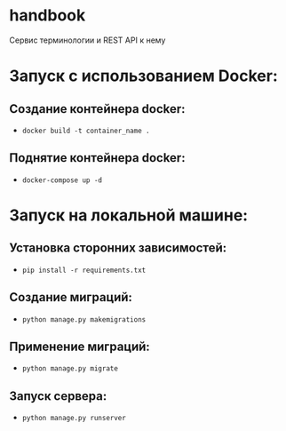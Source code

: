 # handbook

Сервис терминологии и REST API к нему

# Запуск с использованием Docker:

## Создание контейнера docker:

* ```docker build -t container_name .```

## Поднятие контейнера docker:

* ```docker-compose up -d```

# Запуск на локальной машине:

## Установка сторонних зависимостей:

* ```pip install -r requirements.txt```

## Создание миграций:

* ```python manage.py makemigrations```

## Применение миграций:

* ```python manage.py migrate```

## Запуск сервера:

* ```python manage.py runserver```
